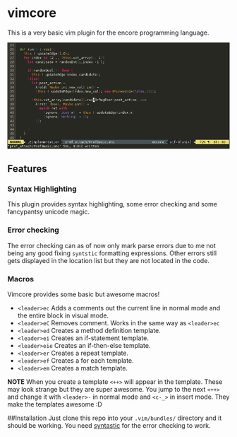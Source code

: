 # vimcore
This is a very basic vim plugin for the encore programming language.

![Example](/example.png)

## Features
### Syntax Highlighting
This plugin provides syntax highlighting, some error checking and some fancypantsy unicode magic.

### Error checking
The error checking can as of now only mark parse errors due to me not being any good
fixing `syntstic` formatting expressions. Other errors still gets displayed in the location 
list but they are not located in the code.

### Macros
Vimcore provides some basic but awesome macros!

- `<leader>ec`    Adds a comments out the current line in normal mode
                  and the entire block in visual mode.
- `<leader>eC`    Removes comment. Works in the same way as `<leader>ec`
- `<leader>ed`    Creates a method definition template.
- `<leader>ei`    Creates an if-statement template.
- `<leader>eie`   Creates an if-then-else template.
- `<leader>er`    Creates a repeat template.
- `<leader>ef`    Creates a for each template.
- `<leader>em`    Creates a match template.

**NOTE**
When you create a template `<++>` will appear in the template. These
may look strange but they are super awesome. You jump to the next `<++>` and change
it with `<leader>-` in normal mode and `<c-_>` in insert mode.
They make the templates awesome :D

##Installation
Just clone this repo into your `.vim/bundles/` directory and it should be working.
You need [syntastic](https://github.com/scrooloose/syntastic) for the error checking to work.
